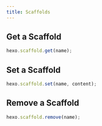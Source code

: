 ```yaml
---
title: Scaffolds
---
```

## Get a Scaffold

``` js
hexo.scaffold.get(name);
```

## Set a Scaffold

``` js
hexo.scaffold.set(name, content);
```

## Remove a Scaffold

``` js
hexo.scaffold.remove(name);
```
